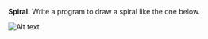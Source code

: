 **Spiral.** Write a program to draw a spiral like the one below.

![Alt text](https://introcs.cs.princeton.edu/java/15inout/spiral.gif)
